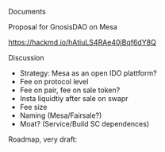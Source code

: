 Documents

Proposal for GnosisDAO on Mesa

https://hackmd.io/hAtiuLS4RAe40jBqf6dY8Q


Discussion

- Strategy: Mesa as an open IDO plattform?
- Fee on protocol level
- Fee on pair, fee on sale token?
- Insta liquidtiy after sale on swapr
- Fee size
- Naming (Mesa/Fairsale?)
- Moat? (Service/Build SC dependences)

Roadmap, very draft:
